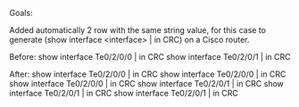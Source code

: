 Goals:

Added automatically 2 row with the same string value, for this case to generate (show interface &lt;interface> | in CRC) on a Cisco router.

Before:
show interface Te0/2/0/0  | in CRC
show interface Te0/2/0/1  | in CRC

After:
show interface Te0/2/0/0  | in CRC
show interface Te0/2/0/0  | in CRC
show interface Te0/2/0/0  | in CRC
show interface Te0/2/0/1  | in CRC
show interface Te0/2/0/1  | in CRC
show interface Te0/2/0/1  | in CRC
